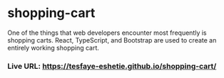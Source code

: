 # shopping-cart
One of the things that web developers encounter most frequently is shopping carts. React, TypeScript, and Bootstrap are used to create an entirely working shopping cart.

### Live URL: https://tesfaye-eshetie.github.io/shopping-cart/
